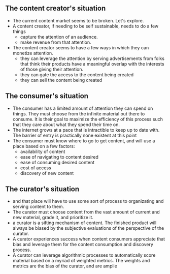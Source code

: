 ## The content creator's situation
- The current content market seems to be broken. Let's explore.
- A content creator, if needing to be self sustainable, needs to do a few things
	- capture the attention of an audience.
	- make revenue from that attention.
- The content creator seems to have a few ways in which they can monetize attention.
	- they can leverage the attention by serving advertisements from folks that think their products have  a meaningful overlap with the interests of those giving their attention.
	- they can gate the access to the content being created
	- they can sell the content being created
## The consumer's situation
- The consumer has a limited amount of attention they can spend on things. They must choose from the infinite material out there to consume. It is their goal to maximize the efficiency of this process such that they care about what they spend their time on.
- The internet grows at a pace that is intractible to keep up to date with. The barrier of entry is practically none existent at this point
- The consumer must know where to go to get content, and will use a place based on a few factors:
	- availability of content
	- ease of navigating to content desired
	- ease of consuming desired content
	- cost of access
	- discovery of new content
## The curator's situation
- and that place will have to use some sort of process to organizating and serving content to them.
- The curator must choose content from the vast amount of current and new material, grade it, and prioritize it.
- a curator is a sifting mechanism of content. The finished product will always be biased by the subjective evaluations of the perspective of the curator.
- A curator experiences success when content consumers appreciate that bias and leverage them for the content consumption and discovery process.
- A curator can leverage algorithmic processes to automatically score material based on a myriad of weighted metrics. The weights and metrics are the bias of the curator, and are amplie